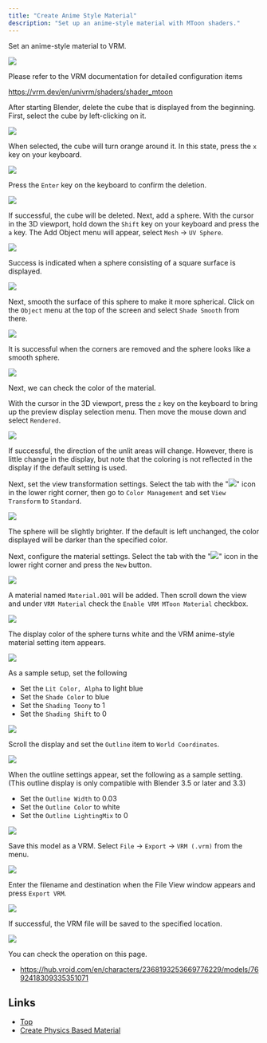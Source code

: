 ```yaml
---
title: "Create Anime Style Material"
description: "Set up an anime-style material with MToon shaders."
---
```


Set an anime-style material to VRM.

![](/assets/images/material_mtoon.gif)

Please refer to the VRM documentation for detailed configuration items

https://vrm.dev/en/univrm/shaders/shader_mtoon

After starting Blender, delete the cube that is displayed from the beginning.
First, select the cube by left-clicking on it.

![](1.png)

When selected, the cube will turn orange around it. In this state, press the `x`
key on your keyboard.

![](2.png)

Press the `Enter` key on the keyboard to confirm the deletion.

![](3.png)

If successful, the cube will be deleted. Next, add a sphere. With the cursor in
the 3D viewport, hold down the `Shift` key on your keyboard and press the `a`
key. The Add Object menu will appear, select `Mesh` → `UV Sphere`.

![](4.png)

Success is indicated when a sphere consisting of a square surface is displayed.

![](5.png)

Next, smooth the surface of this sphere to make it more spherical. Click on the
`Object` menu at the top of the screen and select `Shade Smooth` from there.

![](6.png)

It is successful when the corners are removed and the sphere looks like a smooth
sphere.

![](7.png)

Next, we can check the color of the material.

With the cursor in the 3D viewport, press the `z` key on the keyboard to bring
up the preview display selection menu. Then move the mouse down and select
`Rendered`.

![](8.png)

If successful, the direction of the unlit areas will change. However, there is
little change in the display, but note that the coloring is not reflected in the
display if the default setting is used.

Next, set the view transformation settings. Select the tab with the
"![](/assets/images/scene_property_tab_icon.png)" icon in the lower right
corner, then go to `Color Management` and set `View Transform` to `Standard`.

![](9.png)

The sphere will be slightly brighter. If the default is left unchanged, the
color displayed will be darker than the specified color.

Next, configure the material settings. Select the tab with the
"![](/assets/images/material_property_tab_icon.png)" icon in the lower right
corner and press the `New` button.

![](10.png)

A material named `Material.001` will be added. Then scroll down the view and
under `VRM Material` check the `Enable VRM MToon Material` checkbox.

![](11.png)

The display color of the sphere turns white and the VRM anime-style material
setting item appears.

![](12.png)

As a sample setup, set the following

- Set the `Lit Color, Alpha` to light blue
- Set the `Shade Color` to blue
- Set the `Shading Toony` to 1
- Set the `Shading Shift` to 0

![](13.png)

Scroll the display and set the `Outline` item to `World Coordinates`.

![](14.png)

When the outline settings appear, set the following as a sample setting. (This
outline display is only compatible with Blender 3.5 or later and 3.3)

- Set the `Outline Width` to 0.03
- Set the `Outline Color` to white
- Set the `Outline LightingMix` to 0

![](15.png)

Save this model as a VRM. Select `File` → `Export` → `VRM (.vrm)` from the menu.

![](16.png)

Enter the filename and destination when the File View window appears and press
`Export VRM`.

![](17.png)

If successful, the VRM file will be saved to the specified location.

![](/assets/images/material_mtoon.gif)

You can check the operation on this page.

- https://hub.vroid.com/en/characters/2368193253669776229/models/7692418309335351071

## Links

- [Top](../)
- [Create Physics Based Material](../material-pbr/)
